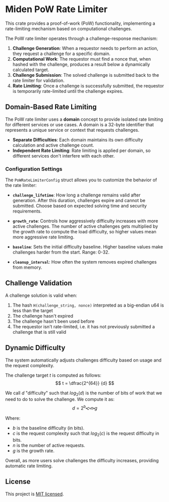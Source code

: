 # Miden PoW Rate Limiter

This crate provides a proof-of-work (PoW) functionality, implementing a rate-limiting mechanism based on computational challenges.

The PoW rate limiter operates through a challenge-response mechanism:

1. **Challenge Generation**: When a requestor needs to perform an action, they request a challenge for a specific domain.
2. **Computational Work**: The requestor must find a nonce that, when hashed with the challenge, produces a result below a dynamically calculated target.
3. **Challenge Submission**: The solved challenge is submitted back to the rate limiter for validation.
4. **Rate Limiting**: Once a challenge is successfully submitted, the requestor is temporarily rate-limited until the challenge expires.

## Domain-Based Rate Limiting

The PoW rate limiter uses a **domain** concept to provide isolated rate limiting for different services or use cases. A domain is a 32-byte identifier that represents a unique service or context that requests challenges.

- **Separate Difficulties**: Each domain maintains its own difficulty calculation and active challenge count.
- **Independent Rate Limiting**: Rate limiting is applied per domain, so different services don't interfere with each other.

### Configuration Settings

The `PoWRateLimiterConfig` struct allows you to customize the behavior of the rate limiter:

- **`challenge_lifetime`**: How long a challenge remains valid after generation. After this duration, challenges expire and cannot be submitted. Choose based on expected solving time and security requirements.

- **`growth_rate`**: Controls how aggressively difficulty increases with more active challenges. The number of active challenges gets multiplied by the growth rate to compute the load difficulty, so higher values mean more aggressive rate limiting.

- **`baseline`**: Sets the initial difficulty baseline. Higher baseline values make challenges harder from the start. Range: 0-32.

- **`cleanup_interval`**: How often the system removes expired challenges from memory.

## Challenge Validation

A challenge solution is valid when:
1. The hash `H(challenge_string, nonce)` interpreted as a big-endian u64 is less than the target
2. The challenge hasn't expired
3. The challenge hasn't been used before
4. The requestor isn't rate-limited, i.e. it has not previously submitted a challenge that is still valid

## Dynamic Difficulty

The system automatically adjusts challenges difficulty based on usage and the request complexity. 

The challenge target $t$ is computed as follows: 
$$
t = \dfrac{2^{64}} {d}
$$

We call $d$ "difficulty" such that $log_2(d)$ is the number of bits of work that we need to do to solve the challenge. We compute it as: 
$$
d = 2^b \centerdot c \centerdot n \centerdot g
$$

Where:
- $b$ is the baseline difficulty (in bits).
- $c$ is the request complexity such that $log_2(c)$ is the request difficulty in bits.
- $n$ is the number of active requests.
- $g$ is the growth rate.

Overall, as more users solve challenges the difficulty increases, providing automatic rate limiting.

## License

This project is [MIT licensed](../../LICENSE).
